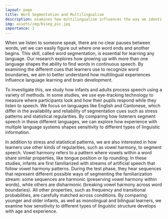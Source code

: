 ```yaml
---
layout: page
title: Word Segmentation and Multilingualism
description: examines how multilingualism influences the way we identify words in continuous speech (click to read more)
img: assets/img/biseg_pic.jpg
importance: 1
---
```


When we listen to someone speak, there are no clear pauses between words, yet we can easily figure out where one word ends and another begins. This skill, called word segmentation, is essential for learning any language. Our research explores how growing up with more than one language shapes the ability to find words in continuous speech. By examining the different cues that learners use to recognize word boundaries, we aim to better understand how multilingual experiences influence language learning and brain development.

To investigate this, we study how infants and adults process speech using a variety of methods. In some studies, we use eye-tracking technology to measure where participants look and how their pupils respond while they listen to speech. We focus on languages like English and Cantonese, which differ in the availability and reliability of segmentation cues such as stress patterns and statistical regularities. By comparing how listeners segment speech in these different languages, we can explore how experience with multiple language systems shapes sensitivity to different types of linguistic information.

In addition to stress and statistical patterns, we are also interested in how learners use other kinds of regularities, such as vowel harmony, to segment speech. Vowel harmony refers to a pattern where vowels within a word share similar properties, like tongue position or lip rounding. In these studies, infants are first familiarized with streams of artificial speech that follow vowel harmony patterns. During the test phase, they hear sequences that represent different possible ways of segmenting the familiarization stream: some sequences are harmonic (preserving vowel harmony within words), while others are disharmonic (breaking vowel harmony across word boundaries). All other properties, such as frequency and transitional probabilities, are carefully matched across conditions. By comparing younger and older infants, as well as monolingual and bilingual learners, we examine how sensitivity to different types of linguistic structure develops with age and experience.